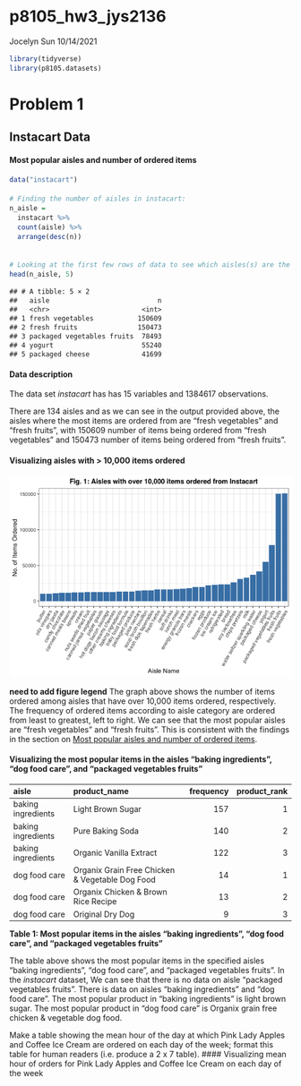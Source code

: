 p8105\_hw3\_jys2136
================
Jocelyn Sun
10/14/2021

``` r
library(tidyverse)
library(p8105.datasets)
```

# Problem 1

## Instacart Data

#### Most popular aisles and number of ordered items

``` r
data("instacart")

# Finding the number of aisles in instacart:
n_aisle = 
  instacart %>%
  count(aisle) %>%
  arrange(desc(n))


# Looking at the first few rows of data to see which aisles(s) are the most items ordered from:
head(n_aisle, 5)
```

    ## # A tibble: 5 × 2
    ##   aisle                           n
    ##   <chr>                       <int>
    ## 1 fresh vegetables           150609
    ## 2 fresh fruits               150473
    ## 3 packaged vegetables fruits  78493
    ## 4 yogurt                      55240
    ## 5 packaged cheese             41699

#### Data description

The data set *instacart* has has 15 variables and 1384617 observations.

There are 134 aisles and as we can see in the output provided above, the
aisles where the most items are ordered from are “fresh vegetables” and
“fresh fruits”, with 150609 number of items being ordered from “fresh
vegetables” and 150473 number of items being ordered from “fresh
fruits”.

#### Visualizing aisles with &gt; 10,000 items ordered

![](p8105_hw3_jys2136_files/figure-gfm/aisle_plot-1.png)<!-- -->

**need to add figure legend** The graph above shows the number of items
ordered among aisles that have over 10,000 items ordered, respectively.
The frequency of ordered items according to aisle category are ordered
from least to greatest, left to right. We can see that the most popular
aisles are “fresh vegetables” and “fresh fruits”. This is consistent
with the findings in the section on [Most popular aisles and number of
ordered items](#most-popular-aisles-and-number-of-ordered-items).

#### Visualizing the most popular items in the aisles “baking ingredients”, “dog food care”, and “packaged vegetables fruits”

| aisle              | product\_name                                   | frequency | product\_rank |
|:-------------------|:------------------------------------------------|----------:|--------------:|
| baking ingredients | Light Brown Sugar                               |       157 |             1 |
| baking ingredients | Pure Baking Soda                                |       140 |             2 |
| baking ingredients | Organic Vanilla Extract                         |       122 |             3 |
| dog food care      | Organix Grain Free Chicken & Vegetable Dog Food |        14 |             1 |
| dog food care      | Organix Chicken & Brown Rice Recipe             |        13 |             2 |
| dog food care      | Original Dry Dog                                |         9 |             3 |

**Table 1: Most popular items in the aisles “baking ingredients”, “dog
food care”, and “packaged vegetables fruits”**

The table above shows the most popular items in the specified aisles
“baking ingredients”, “dog food care”, and “packaged vegetables fruits”.
In the *instacart* dataset, We can see that there is no data on aisle
“packaged vegetables fruits”. There is data on aisles “baking
ingredients” and “dog food care”. The most popular product in “baking
ingredients” is light brown sugar. The most popular product in “dog food
care” is Organix grain free chicken & vegetable dog food.

Make a table showing the mean hour of the day at which Pink Lady Apples
and Coffee Ice Cream are ordered on each day of the week; format this
table for human readers (i.e. produce a 2 x 7 table). \#\#\#\#
Visualizing mean hour of orders for Pink Lady Apples and Coffee Ice
Cream on each day of the week
